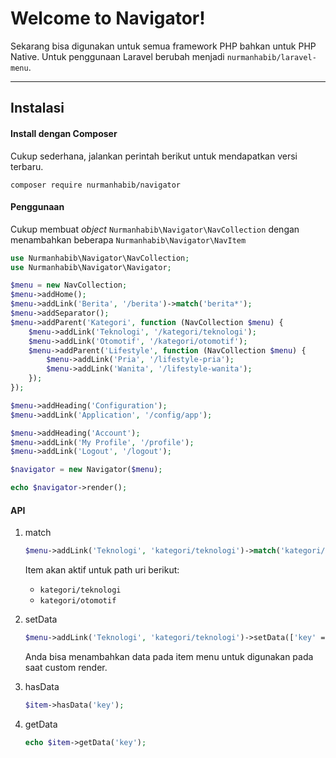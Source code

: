 # Welcome to Navigator!

Sekarang bisa digunakan untuk semua framework PHP bahkan untuk PHP Native. Untuk penggunaan Laravel berubah menjadi `nurmanhabib/laravel-menu`.

------

## Instalasi

#### Install dengan Composer

Cukup sederhana, jalankan perintah berikut untuk mendapatkan versi terbaru.

```
composer require nurmanhabib/navigator
```

#### Penggunaan

Cukup membuat _object_ `Nurmanhabib\Navigator\NavCollection` dengan menambahkan beberapa `Nurmanhabib\Navigator\NavItem`

```php
use Nurmanhabib\Navigator\NavCollection;
use Nurmanhabib\Navigator\Navigator;

$menu = new NavCollection;
$menu->addHome();
$menu->addLink('Berita', '/berita')->match('berita*');
$menu->addSeparator();
$menu->addParent('Kategori', function (NavCollection $menu) {
    $menu->addLink('Teknologi', '/kategori/teknologi');
    $menu->addLink('Otomotif', '/kategori/otomotif');
    $menu->addParent('Lifestyle', function (NavCollection $menu) {
        $menu->addLink('Pria', '/lifestyle-pria');
        $menu->addLink('Wanita', '/lifestyle-wanita');
    });
});

$menu->addHeading('Configuration');
$menu->addLink('Application', '/config/app');

$menu->addHeading('Account');
$menu->addLink('My Profile', '/profile');
$menu->addLink('Logout', '/logout');

$navigator = new Navigator($menu);

echo $navigator->render();
```
   
#### API

1. match

    ```php
    $menu->addLink('Teknologi', 'kategori/teknologi')->match('kategori/*');
    ```
   
   Item akan aktif untuk path uri berikut:
   
    - `kategori/teknologi`    
    - `kategori/otomotif`
    
2. setData

    ```php
    $menu->addLink('Teknologi', 'kategori/teknologi')->setData(['key' => 'value']);
    ```
   
   Anda bisa menambahkan data pada item menu untuk digunakan pada saat custom render.
   
 3. hasData
    ```php
    $item->hasData('key');
    ```
   
 4. getData
    ```php
    echo $item->getData('key');
    ```
   